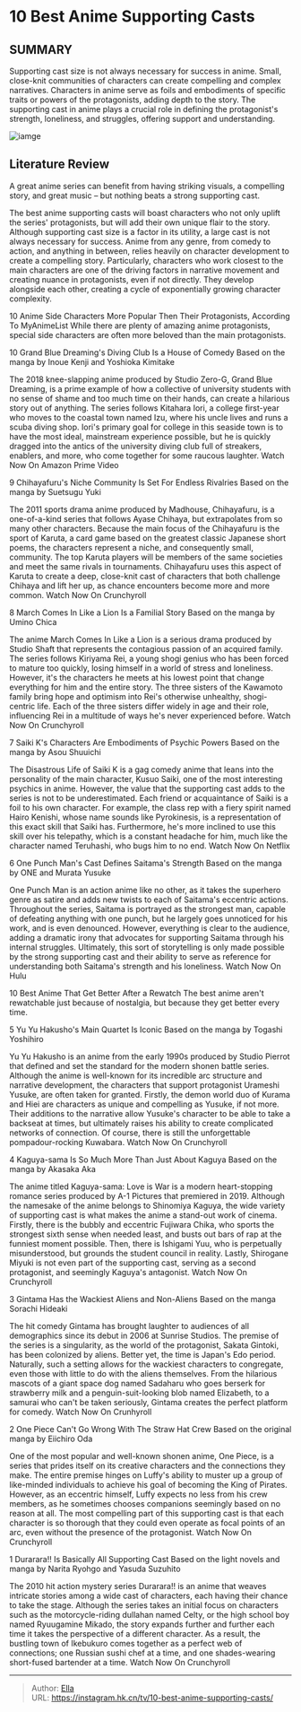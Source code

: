 # 10 Best Anime Supporting Casts


## SUMMARY 


 Supporting cast size is not always necessary for success in anime. Small, close-knit communities of characters can create compelling and complex narratives. 
 Characters in anime serve as foils and embodiments of specific traits or powers of the protagonists, adding depth to the story. 
 The supporting cast in anime plays a crucial role in defining the protagonist&#39;s strength, loneliness, and struggles, offering support and understanding. 

![iamge](https://static1.srcdn.com/wordpress/wp-content/uploads/2024/01/best-anime-supporting-casts.jpg)

## Literature Review

A great anime series can benefit from having striking visuals, a compelling story, and great music – but nothing beats a strong supporting cast.




The best anime supporting casts will boast characters who not only uplift the series&#39; protagonists, but will add their own unique flair to the story. Although supporting cast size is a factor in its utility, a large cast is not always necessary for success.
Anime from any genre, from comedy to action, and anything in between, relies heavily on character development to create a compelling story. Particularly, characters who work closest to the main characters are one of the driving factors in narrative movement and creating nuance in protagonists, even if not directly. They develop alongside each other, creating a cycle of exponentially growing character complexity.
            
 
 10 Anime Side Characters More Popular Then Their Protagonists, According To MyAnimeList 
While there are plenty of amazing anime protagonists, special side characters are often more beloved than the main protagonists.












 








 10  Grand Blue Dreaming&#39;s Diving Club Is a House of Comedy 
Based on the manga by Inoue Kenji and Yoshioka Kimitake
        

The 2018 knee-slapping anime produced by Studio Zero-G, Grand Blue Dreaming, is a prime example of how a collective of university students with no sense of shame and too much time on their hands, can create a hilarious story out of anything. The series follows Kitahara Iori, a college first-year who moves to the coastal town named Izu, where his uncle lives and runs a scuba diving shop. Iori&#39;s primary goal for college in this seaside town is to have the most ideal, mainstream experience possible, but he is quickly dragged into the antics of the university diving club full of streakers, enablers, and more, who come together for some raucous laughter.
Watch Now On Amazon Prime Video





 9  Chihayafuru&#39;s Niche Community Is Set For Endless Rivalries 
Based on the manga by Suetsugu Yuki
        

The 2011 sports drama anime produced by Madhouse, Chihayafuru, is a one-of-a-kind series that follows Ayase Chihaya, but extrapolates from so many other characters. Because the main focus of the Chihayafuru is the sport of Karuta, a card game based on the greatest classic Japanese short poems, the characters represent a niche, and consequently small, community. The top Karuta players will be members of the same societies and meet the same rivals in tournaments. Chihayafuru uses this aspect of Karuta to create a deep, close-knit cast of characters that both challenge Chihaya and lift her up, as chance encounters become more and more common. 
Watch Now On Crunchyroll





 8  March Comes In Like a Lion Is a Familial Story 
Based on the manga by Umino Chica
        

The anime March Comes In Like a Lion is a serious drama produced by Studio Shaft that represents the contagious passion of an acquired family. The series follows Kiriyama Rei, a young shogi genius who has been forced to mature too quickly, losing himself in a world of stress and loneliness. However, it&#39;s the characters he meets at his lowest point that change everything for him and the entire story. The three sisters of the Kawamoto family bring hope and optimism into Rei&#39;s otherwise unhealthy, shogi-centric life. Each of the three sisters differ widely in age and their role, influencing Rei in a multitude of ways he&#39;s never experienced before.
Watch Now On Crunchyroll





 7  Saiki K&#39;s Characters Are Embodiments of Psychic Powers 
Based on the manga by Asou Shuuichi
        

The Disastrous Life of Saiki K is a gag comedy anime that leans into the personality of the main character, Kusuo Saiki, one of the most interesting psychics in anime. However, the value that the supporting cast adds to the series is not to be underestimated.
Each friend or acquaintance of Saiki is a foil to his own character. For example, the class rep with a fiery spirit named Hairo Kenishi, whose name sounds like Pyrokinesis, is a representation of this exact skill that Saiki has. Furthermore, he&#39;s more inclined to use this skill over his telepathy, which is a constant headache for him, much like the character named Teruhashi, who bugs him to no end.
Watch Now On Netflix





 6  One Punch Man&#39;s Cast Defines Saitama&#39;s Strength 
Based on the manga by ONE and Murata Yusuke


 







One Punch Man is an action anime like no other, as it takes the superhero genre as satire and adds new twists to each of Saitama&#39;s eccentric actions. Throughout the series, Saitama is portrayed as the strongest man, capable of defeating anything with one punch, but he largely goes unnoticed for his work, and is even denounced. However, everything is clear to the audience, adding a dramatic irony that advocates for supporting Saitama through his internal struggles. Ultimately, this sort of storytelling is only made possible by the strong supporting cast and their ability to serve as reference for understanding both Saitama&#39;s strength and his loneliness.
Watch Now On Hulu
            
 
 10 Best Anime That Get Better After a Rewatch 
The best anime aren&#39;t rewatchable just because of nostalgia, but because they get better every time. 








 5  Yu Yu Hakusho&#39;s Main Quartet Is Iconic 
Based on the manga by Togashi Yoshihiro


 







Yu Yu Hakusho is an anime from the early 1990s produced by Studio Pierrot that defined and set the standard for the modern shonen battle series. Although the anime is well-known for its incredible arc structure and narrative development, the characters that support protagonist Urameshi Yusuke, are often taken for granted. Firstly, the demon world duo of Kurama and Hiei are characters as unique and compelling as Yusuke, if not more. Their additions to the narrative allow Yusuke&#39;s character to be able to take a backseat at times, but ultimately raises his ability to create complicated networks of connection. Of course, there is still the unforgettable pompadour-rocking Kuwabara.
Watch Now On Crunchyroll





 4  Kaguya-sama Is So Much More Than Just About Kaguya 
Based on the manga by Akasaka Aka
        

The anime titled Kaguya-sama: Love is War is a modern heart-stopping romance series produced by A-1 Pictures that premiered in 2019. Although the namesake of the anime belongs to Shinomiya Kaguya, the wide variety of supporting cast is what makes the anime a stand-out work of cinema. Firstly, there is the bubbly and eccentric Fujiwara Chika, who sports the strongest sixth sense when needed least, and busts out bars of rap at the funniest moment possible. Then, there is Ishigami Yuu, who is perpetually misunderstood, but grounds the student council in reality. Lastly, Shirogane Miyuki is not even part of the supporting cast, serving as a second protagonist, and seemingly Kaguya&#39;s antagonist.
Watch Now On Crunchyroll





 3  Gintama Has the Wackiest Aliens and Non-Aliens 
Based on the manga Sorachi Hideaki
        

The hit comedy Gintama has brought laughter to audiences of all demographics since its debut in 2006 at Sunrise Studios. The premise of the series is a singularity, as the world of the protagonist, Sakata Gintoki, has been colonized by aliens. Better yet, the time is Japan&#39;s Edo period. Naturally, such a setting allows for the wackiest characters to congregate, even those with little to do with the aliens themselves. From the hilarious mascots of a giant space dog named Sadaharu who goes berserk for strawberry milk and a penguin-suit-looking blob named Elizabeth, to a samurai who can&#39;t be taken seriously, Gintama creates the perfect platform for comedy.
Watch Now On Crunhyroll





 2  One Piece Can&#39;t Go Wrong With The Straw Hat Crew 
Based on the original manga by Eiichiro Oda


 







One of the most popular and well-known shonen anime, One Piece, is a series that prides itself on its creative characters and the connections they make. The entire premise hinges on Luffy&#39;s ability to muster up a group of like-minded individuals to achieve his goal of becoming the King of Pirates. However, as an eccentric himself, Luffy expects no less from his crew members, as he sometimes chooses companions seemingly based on no reason at all. The most compelling part of this supporting cast is that each character is so thorough that they could even operate as focal points of an arc, even without the presence of the protagonist.
Watch Now On Crunchyroll





 1  Durarara!! Is Basically All Supporting Cast 
Based on the light novels and manga by Narita Ryohgo and Yasuda Suzuhito
        

The 2010 hit action mystery series Durarara!! is an anime that weaves intricate stories among a wide cast of characters, each having their chance to take the stage. Although the series takes an initial focus on characters such as the motorcycle-riding dullahan named Celty, or the high school boy named Ryuugamine Mikado, the story expands further and further each time it takes the perspective of a different character. As a result, the bustling town of Ikebukuro comes together as a perfect web of connections; one Russian sushi chef at a time, and one shades-wearing short-fused bartender at a time.
Watch Now On Crunchyroll


---

> Author: [Ella](https://instagram.hk.cn/)  
> URL: https://instagram.hk.cn/tv/10-best-anime-supporting-casts/  

